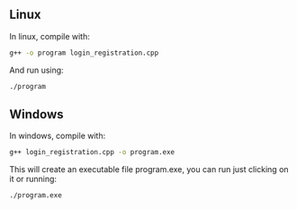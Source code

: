 ## Linux
In linux, compile with:
```bash
g++ -o program login_registration.cpp
```
And run using:
```bash
./program
```

## Windows
In windows, compile with:
```bash
g++ login_registration.cpp -o program.exe
```
This will create an executable file program.exe, you can run just clicking on it or running:
```bash
./program.exe
```